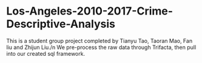 # Los-Angeles-2010-2017-Crime-Descriptive-Analysis
This is a student group project completed by Tianyu Tao, Taoran Mao, Fan liu and Zhijun Liu./n
We pre-process the raw data through Trifacta, then pull into our created sql framework.

